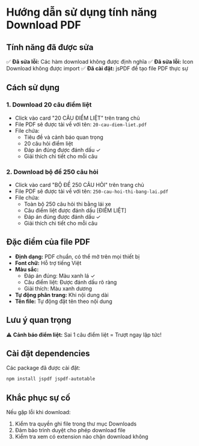 # Hướng dẫn sử dụng tính năng Download PDF

## Tính năng đã được sửa

✅ **Đã sửa lỗi:** Các hàm download không được định nghĩa
✅ **Đã sửa lỗi:** Icon Download không được import
✅ **Đã cài đặt:** jsPDF để tạo file PDF thực sự

## Cách sử dụng

### 1. Download 20 câu điểm liệt

- Click vào card "20 CÂU ĐIỂM LIỆT" trên trang chủ
- File PDF sẽ được tải về với tên: `20-cau-diem-liet.pdf`
- File chứa:
  - Tiêu đề và cảnh báo quan trọng
  - 20 câu hỏi điểm liệt
  - Đáp án đúng được đánh dấu ✓
  - Giải thích chi tiết cho mỗi câu

### 2. Download bộ đề 250 câu hỏi

- Click vào card "BỘ ĐỀ 250 CÂU HỎI" trên trang chủ
- File PDF sẽ được tải về với tên: `250-cau-hoi-thi-bang-lai.pdf`
- File chứa:
  - Toàn bộ 250 câu hỏi thi bằng lái xe
  - Câu điểm liệt được đánh dấu [ĐIỂM LIỆT]
  - Đáp án đúng được đánh dấu ✓
  - Giải thích chi tiết cho mỗi câu

## Đặc điểm của file PDF

- **Định dạng:** PDF chuẩn, có thể mở trên mọi thiết bị
- **Font chữ:** Hỗ trợ tiếng Việt
- **Màu sắc:**
  - Đáp án đúng: Màu xanh lá ✓
  - Câu điểm liệt: Được đánh dấu rõ ràng
  - Giải thích: Màu xanh dương
- **Tự động phân trang:** Khi nội dung dài
- **Tên file:** Tự động đặt tên theo nội dung

## Lưu ý quan trọng

⚠️ **Cảnh báo điểm liệt:** Sai 1 câu điểm liệt = Trượt ngay lập tức!

## Cài đặt dependencies

Các package đã được cài đặt:

```bash
npm install jspdf jspdf-autotable
```

## Khắc phục sự cố

Nếu gặp lỗi khi download:

1. Kiểm tra quyền ghi file trong thư mục Downloads
2. Đảm bảo trình duyệt cho phép download file
3. Kiểm tra xem có extension nào chặn download không
